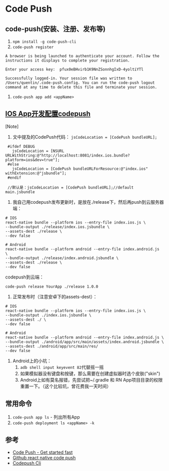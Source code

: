 # Code Push

## code-push(安装、注册、发布等)
1. `npm install -g code-push-cli`
1. `code-push register`
```
A browser is being launched to authenticate your account. Follow the instructions it displays to complete your registration.

Enter your access key:  pfux0eBHvirb1K9NnZSonnhgIxD-4yoltiYTl

Successfully logged-in. Your session file was written to /Users/quentin/.code-push.config. You can run the code-push logout command at any time to delete this file and terminate your session.
```
1. `code-push app add <appName>`

## [IOS App开发配置codepush](https://github.com/Microsoft/react-native-code-push#ios-setup)

[Note]

 1. 文中提及的CodePush代码： `jsCodeLocation = [CodePush bundleURL];`

```
 #ifdef DEBUG
   jsCodeLocation = [NSURL URLWithString:@"http://localhost:8081/index.ios.bundle?platform=ios&dev=true"];
 #else
   jsCodeLocation = [CodePush bundleURLForResource:@"index.ios" withExtension:@"jsbundle"];
 #endif

 //默认是：jsCodeLocation = [CodePush bundleURL];//default main.jsbundle
```

 1. 我自己用codepush发布更新时，是放在./release下，然后再push到云服务器端：
 
 ```
 # IOS
 react-native bundle --platform ios --entry-file index.ios.js \
 --bundle-output ./release/index.ios.jsbundle \
 --assets-dest ./release \
 --dev false

 # Android
 react-native bundle --platform android --entry-file index.android.js  \
 --bundle-output ./release/index.android.jsbundle \
 --assets-dest ./release \
 --dev false
 ```
 
 codepush到云端：
 
 ```
 code-push release YourApp ./release 1.0.0
 ```
 
 1. 正常发布时（注意安卓下的assets-dest）：
 ```
 # IOS
 react-native bundle --platform ios --entry-file index.ios.js \
 --bundle-output ./index.ios.jsbundle \
 --assets-dest ./ \
 --dev false

 # Android
 react-native bundle --platform android --entry-file index.android.js \
 --bundle-output ./android/app/src/main/assets/index.android.jsbundle \
 --assets-dest ./android/app/src/main/res/
 --dev false
 ```

 1. Android上的小坑：
    1. `adb shell input keyevent 82`代替摇一摇
    1. 如果模拟器没有键盘和按键，那么需要在创建虚拟器时选个皮肤("skin")
    1. Android上如有莫名报错，先尝试把~/.gradle 和 RN App项目目录的权限重置一下。（这个比较坑，曾花费我一天时间）


## 常用命令

1. `code-push app ls` - 列出所有App
1. `code-push deployment ls <appName> -k`

 
## 参考
- [Code Push - Get started fast](http://microsoft.github.io/code-push/)
- [Github react native code push](https://github.com/Microsoft/react-native-code-push)
- [Codepush Cli](http://microsoft.github.io/code-push/docs/cli.html)